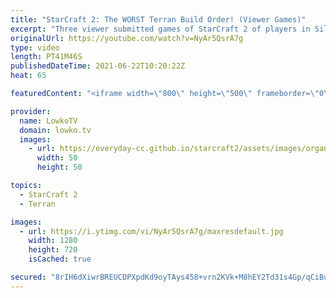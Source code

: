```yaml
---
title: "StarCraft 2: The WORST Terran Build Order! (Viewer Games)"
excerpt: "Three viewer submitted games of StarCraft 2 of players in Silver, Gold and Platinum League. Very fun (but very cringy) viewer submitted games.  If you want me to cast your game next, you can submitted your replay to replays@lowko.tv.   Support my work on Patreon: http://www.patreon.com/lowkotv Become"
originalUrl: https://youtube.com/watch?v=NyAr5QsrA7g
type: video
length: PT41M46S
publishedDateTime: 2021-06-22T10:20:22Z
heat: 65

featuredContent: "<iframe width=\"800\" height=\"500\" frameborder=\"0\" src=\"https://www.youtube.com/embed/NyAr5QsrA7g\" allow=\"accelerometer; autoplay; encrypted-media; gyroscope; picture-in-picture\" allowfullscreen></iframe>"

provider:
  name: LowkoTV
  domain: lowko.tv
  images:
    - url: https://everyday-cc.github.io/starcraft2/assets/images/organizations/lowko.tv-50x50.jpg
      width: 50
      height: 50

topics:
  - StarCraft 2
  - Terran

images:
  - url: https://i.ytimg.com/vi/NyAr5QsrA7g/maxresdefault.jpg
    width: 1280
    height: 720
    isCached: true

secured: "8rIH6dXiwrBREUCDPXpdKd9oyTAys458+vrn2KVk+M8hEY2Td31s4Gp/qCiBu5flpXbhBWArmHrPj9/e+tAwcXRw2eOcsDN4lCLTxY70BMBDzSE/VG18sugu5Mq7L2g02K+UAcaAcqIW7d5TcaTTmPVEjftGJb0NX9ffSETQEVsUHHM25F3r50k+VhCaFZkK6Mpuu+807GHrtniFUMLsJclkV5QBmfeaVWmpaZqx5ZUN3Fbw5RRxX0J1JarGuWgopb46N3+vvKeqvDElZjRmE/G4IJKSsOloImbA70Ks3a58mqHFwVU7ka07gXDyMScMKYOUHI2f4aBH+XmzRw5IN4U0tEs8875oETMlGG9932vMormM0QOwnbIIAvE8r3SaahfppvsWDn3QWW82oi8o/P6pgColuGCtfNbxKJfUCgg=;vU64Djoou4fL5k0kpQZkAA=="
---
```


